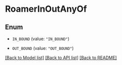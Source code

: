 # RoamerInOutAnyOf

## Enum


* `IN_BOUND` (value: `"IN_BOUND"`)

* `OUT_BOUND` (value: `"OUT_BOUND"`)


[[Back to Model list]](../README.md#documentation-for-models) [[Back to API list]](../README.md#documentation-for-api-endpoints) [[Back to README]](../README.md)


